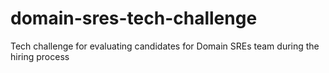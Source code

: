 # domain-sres-tech-challenge
Tech challenge for evaluating candidates for Domain SREs team during the hiring process
